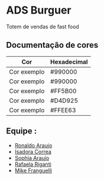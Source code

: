 
# ADS Burguer

Totem de vendas de fast food


## Documentação de cores

| Cor               | Hexadecimal                                                |
| ----------------- | ---------------------------------------------------------------- |
| Cor exemplo       | #990000 |
| Cor exemplo       | #990000 |
| Cor exemplo       | #FF5B00 |
| Cor exemplo       | #D4D925 |
| Cor exemplo       | #FFEE63 |


## Equipe :

- [Ronaldo Araujo](https://github.com/elronyjunior)
- [Isadora Correa](https://github.com/Isadora5959)
- [Sophia Araujo](https://github.com/Sophia-Araujo)
- [Rafaela Riganti](https://github.com/rafaelariganti)
- [Mike Franguelli](https://github.com/mkrosz)

